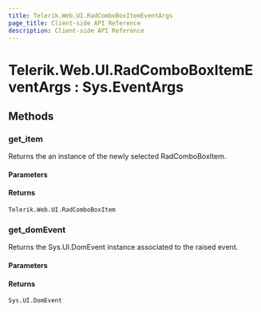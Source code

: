 ```yaml
---
title: Telerik.Web.UI.RadComboBoxItemEventArgs
page_title: Client-side API Reference
description: Client-side API Reference
---
```


# Telerik.Web.UI.RadComboBoxItemEventArgs : Sys.EventArgs 

## Methods

###  get_item

Returns the an instance of the newly selected RadComboBoxItem.

#### Parameters

#### Returns

`Telerik.Web.UI.RadComboBoxItem` 


###  get_domEvent

Returns the Sys.UI.DomEvent instance associated to the raised event.

#### Parameters

#### Returns

`Sys.UI.DomEvent` 


